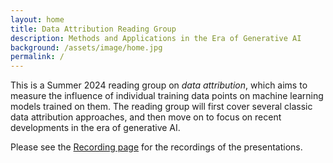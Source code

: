 ```yaml
---
layout: home
title: Data Attribution Reading Group
description: Methods and Applications in the Era of Generative AI
background: /assets/image/home.jpg
permalink: /
---
```


This is a Summer 2024 reading group on *data attribution*, which aims to measure the influence of individual training data points on machine learning models trained on them. The reading group will first cover several classic data attribution approaches, and then move on to focus on recent developments in the era of generative AI.

Please see the [Recording page](/recording) for the recordings of the presentations.
